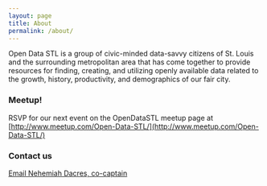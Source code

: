 ```yaml
---
layout: page
title: About
permalink: /about/
---
```


Open Data STL is a group of civic-minded data-savvy citizens of St. Louis and the surrounding metropolitan area that has come together to provide resources for finding, creating, and utilizing openly available data related to the growth, history, productivity, and demographics of our fair city.

### Meetup!
RSVP for our next event on the OpenDataSTL meetup page at [http://www.meetup.com/Open-Data-STL/](http://www.meetup.com/Open-Data-STL/)

### Contact us

[Email Nehemiah Dacres, co-captain](mailto:nehemiah.dacres@codeforamerica.org)
